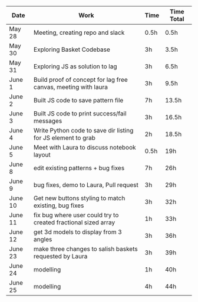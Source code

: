 
| Date   | Work                                                           | Time | Time Total |
|--------|----------------------------------------------------------------|------|------------|
| May 28 | Meeting, creating repo and slack                               | 0.5h | 0.5h       |
| May 30 | Exploring Basket Codebase                                      | 3h   | 3.5h       |
| May 31 | Exploring JS as solution to lag                                | 3h   | 6.5h       |
| June 1 | Build proof of concept for lag free canvas, meeting with laura | 3h   | 9.5h       |
| June 2 | Built JS code to save pattern file                             | 7h   | 13.5h      |
| June 3 | Built JS code to print success/fail messages                   | 3h   | 16.5h      |
| June 4 | Write Python code to save dir listing for JS element to grab   | 2h   | 18.5h      |
| June 5 | Meet with Laura to discuss notebook layout                     | 0.5h | 19h        |
| June 8 | edit existing patterns + bug fixes                             | 7h   | 26h        |
| June 9 | bug fixes, demo to Laura, Pull request                         | 3h   | 29h        |
| June 10| Get new buttons styling to match existing, bug fixes           | 3h   | 32h        |
| June 11| fix bug where user could try to created fractional sized array | 1h   | 33h        |
| June 12| get 3d models to display from 3 angles                         | 3h   | 36h        |
| June 23| make three changes to salish baskets requested by Laura        | 3h   | 39h        |
| June 24| modelling                                                      | 1h   | 40h        |
| June 25| modelling                                                      | 4h   | 44h        |
